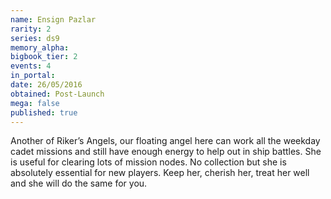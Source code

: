 ```yaml
---
name: Ensign Pazlar
rarity: 2
series: ds9
memory_alpha:
bigbook_tier: 2
events: 4
in_portal:
date: 26/05/2016
obtained: Post-Launch
mega: false
published: true
---
```


Another of Riker’s Angels, our floating angel here can work all the weekday cadet missions and still have enough energy to help out in ship battles. She is useful for clearing lots of mission nodes. No collection but she is absolutely essential for new players. Keep her, cherish her, treat her well and she will do the same for you.

